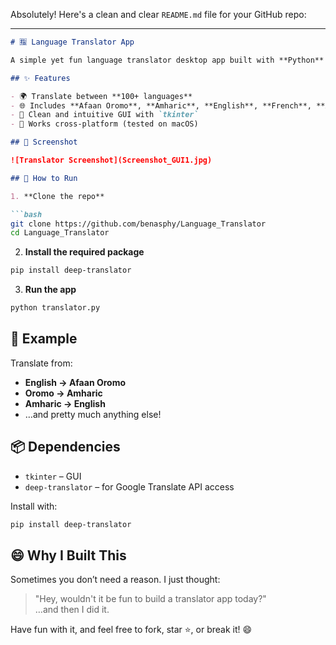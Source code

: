 Absolutely! Here's a clean and clear `README.md` file for your GitHub repo:

---

```markdown
# 🈯 Language Translator App

A simple yet fun language translator desktop app built with **Python** and **Tkinter**, using the powerful `deep_translator` package under the hood (Google Translate API).

## ✨ Features

- 🌍 Translate between **100+ languages**
- 🌐 Includes **Afaan Oromo**, **Amharic**, **English**, **French**, **Arabic**, and more
- 🧠 Clean and intuitive GUI with `tkinter`
- 🎨 Works cross-platform (tested on macOS)

## 📸 Screenshot

![Translator Screenshot](Screenshot_GUI1.jpg)

## 🚀 How to Run

1. **Clone the repo**

```bash
git clone https://github.com/benasphy/Language_Translator
cd Language_Translator
```

2. **Install the required package**

```bash
pip install deep-translator
```

3. **Run the app**

```bash
python translator.py
```

## 🧪 Example

Translate from:

- **English → Afaan Oromo**
- **Oromo → Amharic**
- **Amharic → English**
- …and pretty much anything else!

## 📦 Dependencies

- `tkinter` – GUI
- `deep-translator` – for Google Translate API access

Install with:

```bash
pip install deep-translator
```

## 😄 Why I Built This

Sometimes you don’t need a reason. I just thought:
> "Hey, wouldn't it be fun to build a translator app today?"  
…and then I did it.


Have fun with it, and feel free to fork, star ⭐, or break it! 😄
